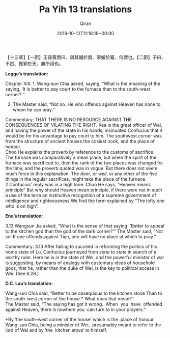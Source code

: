 ﻿---
title: Pa Yih 13 translations
author: Qiran
type: post
date: 2019-10-12T11:16:19+00:00
aliases: ["/pa-yih-13-translations/"]
categories:
  - Analects

---
【十三章】【一節】王孫賈問曰、與其媚於奧、寧媚於竈、何謂也。【二節】子曰、不然、獲罪於天、無所禱也。 

**Legge&#8217;s translation:**

Chapter XIII. 1. Wang-sun Chia asked, saying, &#8220;What is the meaning of the saying, &#8216;It is better to pay court to the furnace than to the south-west corner?'&#8221; 

2. The Master said, &#8220;Not so. He who offends against Heaven has none to whom he can pray.&#8221; 

Commentary: THAT THERE IS NO RESOURCE AGAINST THE CONSEQUENCES OF VILATING THE RIGHT. Kea is the great officer of Wei, and having the power of the state in his hands, insinuated Confucius that it would be for his advantage to pay court to him. The southwest corner was from the structure of ancient houses the cosiest nook, and the place of honour.  
Choo He explains the proverb by reference to the customs of sacrifice.  
The furnace was comparatively a mean place, but when the spirit of the furnace was sacrificed to, then the rank of the two places was changed for the time, and the proverb quoted was in vogue. But there does not seem much force in this explanation. The _door_, or _well_, or any other of the five things in the regular sacrifices, might take the place of the furnace.  
2 Confucius&#8217; reply was in a high tone. Choo He says, &#8220;Heaven means principle&#8221; But why should Heaven mean principle, if there were not in such a use of the term an instinctive recognition of a supreme government of intelligence and righteousness We find the term explained by &#8220;The lofty one who is on high&#8221;.

**Eno&#8217;s translation:**

3.13 Wangsun Jia asked, “What is the sense of that saying: ‘Better to appeal to the kitchen god than the god of the dark corner?’” The Master said, “Not so! If one offends against Tian, one will have no place at which to pray.”

Commentary: 3.13 After failing to succeed in reforming the politics of his home state of Lu, Confucius journeyed from state to state in search of a worthy ruler. Here he is in the state of Wei, and the powerful minister of war is suggesting, by means of analogy with customary ideas of household gods, that he, rather than the duke of Wei, is the key to political access in Wei. (See 6.28.)

**D.C. Lau&#8217;s translation:**

Wang-sun Chia said, &#8220;Better to be obsequious to the kitchen stove Than to the south-west corner of the house.* What does that mean?&#8221;  
The Master said, &#8220;The saying has got it wrong.&nbsp; When&nbsp; you&nbsp; have&nbsp; offended&nbsp; against Heaven, there is nowhere you&nbsp; can turn to in your prayers.&#8221;  
  
*By ‘the south-west corner of the house&#8217; which is the&nbsp; place of honour Wang-sun Chia, being a minister of Wei,&nbsp; presumably meant to refer to the lord of Wei and by ‘the&nbsp; kitchen stove&#8217; to himself.

